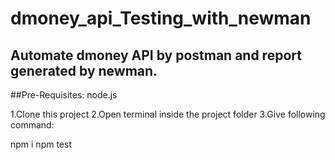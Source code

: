 # dmoney_api_Testing_with_newman
## Automate dmoney API by postman and report generated by newman. 
##Pre-Requisites: node.js
 
1.Clone this project 
2.Open terminal inside the project folder 
3.Give following command: 


npm i
npm test

